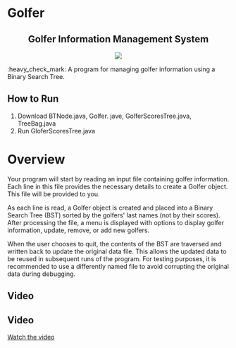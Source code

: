 # Golfer
<h2 align="center">Golfer Information Management System</h2>

<p align="center"><img src="https://img.shields.io/badge/Java-ED8B00?style=for-the-badge&logo=openjdk&logoColor=white" /></p>
:heavy_check_mark:  A program for managing golfer information using a Binary Search Tree.

## How to Run
1. Download BTNode.java, Golfer. jave, GolferScoresTree.java, TreeBag.java
2. Run GloferScoresTree.java

# Overview
Your program will start by reading an input file containing golfer information. Each line in this file provides the necessary details to create a Golfer object. This file will be provided to you.

As each line is read, a Golfer object is created and placed into a Binary Search Tree (BST) sorted by the golfers' last names (not by their scores). After processing the file, a menu is displayed with options to display golfer information, update, remove, or add new golfers.

When the user chooses to quit, the contents of the BST are traversed and written back to update the original data file. This allows the updated data to be reused in subsequent runs of the program. For testing purposes, it is recommended to use a differently named file to avoid corrupting the original data during debugging.

## Video
## Video

[Watch the video](https://github.com/rchatthuska/Golfer/blob/main/golfer%20-%201719450574197.mp4)



